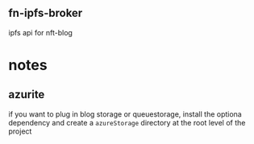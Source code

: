 fn-ipfs-broker
---

ipfs api for nft-blog

# notes

## azurite

if you want to plug in blog storage or queuestorage, install the optiona dependency and create a `azureStorage` directory at the root level of the project